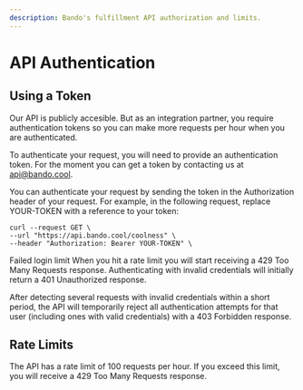 ```yaml
---
description: Bando's fulfillment API authorization and limits.
---
```


# API Authentication

## Using a Token
Our API is publicly accesible. But as an integration partner, you require authentication tokens so you can make more requests per hour when you are authenticated.

To authenticate your request, you will need to provide an authentication token. For the moment you can get a token by contacting us at [api@bando.cool](mailto:api@bando.cool).

You can authenticate your request by sending the token in the Authorization header of your request. For example, in the following request, replace YOUR-TOKEN with a reference to your token:

```shell
curl --request GET \
--url "https://api.bando.cool/coolness" \
--header "Authorization: Bearer YOUR-TOKEN" \
```

Failed login limit
When you hit a rate limit you will start receiving a 429 Too Many Requests response. Authenticating with invalid credentials will initially return a 401 Unauthorized response.

After detecting several requests with invalid credentials within a short period, the API will temporarily reject all authentication attempts for that user (including ones with valid credentials) with a 403 Forbidden response.

## Rate Limits
The API has a rate limit of 100 requests per hour. 
If you exceed this limit, you will receive a 429 Too Many Requests response.
